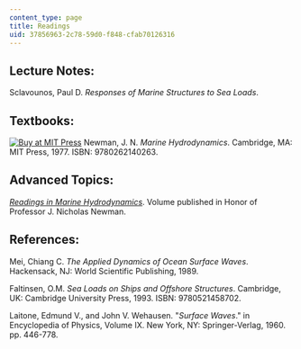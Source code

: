 ```yaml
---
content_type: page
title: Readings
uid: 37856963-2c78-59d0-f848-cfab70126316
---
```


Lecture Notes:
--------------

Sclavounos, Paul D. _Responses of Marine Structures to Sea Loads_.

Textbooks:
----------

[![Buy at MIT Press](https://ocwcms.mit.edu/images/mp_logo.gif)](https://mitpress.mit.edu/9780262140263) Newman, J. N. _Marine Hydrodynamics_. Cambridge, MA: MIT Press, 1977. ISBN: 9780262140263.

Advanced Topics:
----------------

[_Readings in Marine Hydrodynamics_](http://web.mit.edu/flowlab/). Volume published in Honor of Professor J. Nicholas Newman.

References:
-----------

Mei, Chiang C. _The Applied Dynamics of Ocean Surface Waves_. Hackensack, NJ: World Scientific Publishing, 1989.

Faltinsen, O.M. _Sea Loads on Ships and Offshore Structures_. Cambridge, UK: Cambridge University Press, 1993. ISBN: 9780521458702.

Laitone, Edmund V., and John V. Wehausen. "_Surface Waves_." in Encyclopedia of Physics, Volume IX. New York, NY: Springer-Verlag, 1960. pp. 446-778.